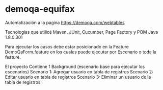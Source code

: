 # demoqa-equifax
Automatización a la pagina https://demoqa.com/webtables

Tecnologías que utilicé Maven, JUnit, Cucumber, Page Factory y POM Java 1.8.0.301

Para ejecutar los casos debe estar posicionado en la Feature DemoQaForm.feature en los cuales puede ejecutar por Escenario o toda la feature.

El proyecto Contiene 1 Background (escenario base para ejecutar los escenarios) 
Scenario 1: Agregar usuario en tabla de registros 
Scenario 2: Editar usuario en tabla de registros 
Scenario 3: Eliminar un usuario de la tabla de registros
